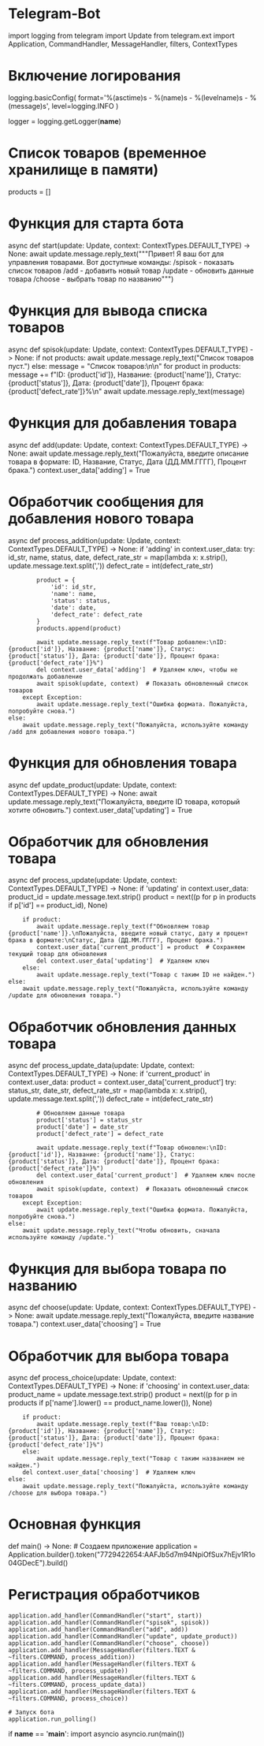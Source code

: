 # Telegram-Bot
import logging
from telegram import Update
from telegram.ext import Application, CommandHandler, MessageHandler, filters, ContextTypes

# Включение логирования
logging.basicConfig(
    format='%(asctime)s - %(name)s - %(levelname)s - %(message)s',
    level=logging.INFO
)

logger = logging.getLogger(__name__)

# Список товаров (временное хранилище в памяти)
products = []

# Функция для старта бота
async def start(update: Update, context: ContextTypes.DEFAULT_TYPE) -> None:
    await update.message.reply_text("""Привет! Я ваш бот для управления товарами. Вот доступные команды:
/spisok - показать список товаров
/add - добавить новый товар
/update - обновить данные товара
/choose - выбрать товар по названию""")

# Функция для вывода списка товаров
async def spisok(update: Update, context: ContextTypes.DEFAULT_TYPE) -> None:
    if not products:
        await update.message.reply_text("Список товаров пуст.")
    else:
        message = "Список товаров:\n\n"
        for product in products:
            message += f"ID: {product['id']}, Название: {product['name']}, Статус: {product['status']}, Дата: {product['date']}, Процент брака: {product['defect_rate']}%\n"
        await update.message.reply_text(message)

# Функция для добавления товара
async def add(update: Update, context: ContextTypes.DEFAULT_TYPE) -> None:
    await update.message.reply_text("Пожалуйста, введите описание товара в формате: ID, Название, Статус, Дата (ДД.MM.ГГГГ), Процент брака.")
    context.user_data['adding'] = True

# Обработчик сообщения для добавления нового товара
async def process_addition(update: Update, context: ContextTypes.DEFAULT_TYPE) -> None:
    if 'adding' in context.user_data:
        try:
            id_str, name, status, date, defect_rate_str = map(lambda x: x.strip(), update.message.text.split(','))
            defect_rate = int(defect_rate_str)

            product = {
                'id': id_str,
                'name': name,
                'status': status,
                'date': date,
                'defect_rate': defect_rate
            }
            products.append(product)

            await update.message.reply_text(f"Товар добавлен:\nID: {product['id']}, Название: {product['name']}, Статус: {product['status']}, Дата: {product['date']}, Процент брака: {product['defect_rate']}%")
            del context.user_data['adding']  # Удаляем ключ, чтобы не продолжать добавление
            await spisok(update, context)  # Показать обновленный список товаров
        except Exception:
            await update.message.reply_text("Ошибка формата. Пожалуйста, попробуйте снова.")
    else:
        await update.message.reply_text("Пожалуйста, используйте команду /add для добавления нового товара.")

# Функция для обновления товара
async def update_product(update: Update, context: ContextTypes.DEFAULT_TYPE) -> None:
    await update.message.reply_text("Пожалуйста, введите ID товара, который хотите обновить.")
    context.user_data['updating'] = True

# Обработчик для обновления товара
async def process_update(update: Update, context: ContextTypes.DEFAULT_TYPE) -> None:
    if 'updating' in context.user_data:
        product_id = update.message.text.strip()
        product = next((p for p in products if p['id'] == product_id), None)

        if product:
            await update.message.reply_text(f"Обновляем товар {product['name']}.\nПожалуйста, введите новый статус, дату и процент брака в формате:\nСтатус, Дата (ДД.MM.ГГГГ), Процент брака.")
            context.user_data['current_product'] = product  # Сохраняем текущий товар для обновления
            del context.user_data['updating']  # Удаляем ключ
        else:
            await update.message.reply_text("Товар с таким ID не найден.")
    else:
        await update.message.reply_text("Пожалуйста, используйте команду /update для обновления товара.")

# Обработчик обновления данных товара
async def process_update_data(update: Update, context: ContextTypes.DEFAULT_TYPE) -> None:
    if 'current_product' in context.user_data:
        product = context.user_data['current_product']
        try:
            status_str, date_str, defect_rate_str = map(lambda x: x.strip(), update.message.text.split(','))
            defect_rate = int(defect_rate_str)

            # Обновляем данные товара
            product['status'] = status_str
            product['date'] = date_str
            product['defect_rate'] = defect_rate

            await update.message.reply_text(f"Товар обновлен:\nID: {product['id']}, Название: {product['name']}, Статус: {product['status']}, Дата: {product['date']}, Процент брака: {product['defect_rate']}%")
            del context.user_data['current_product']  # Удаляем ключ после обновления
            await spisok(update, context)  # Показать обновленный список товаров
        except Exception:
            await update.message.reply_text("Ошибка формата. Пожалуйста, попробуйте снова.")
    else:
        await update.message.reply_text("Чтобы обновить, сначала используйте команду /update.")

# Функция для выбора товара по названию
async def choose(update: Update, context: ContextTypes.DEFAULT_TYPE) -> None:
    await update.message.reply_text("Пожалуйста, введите название товара.")
    context.user_data['choosing'] = True

# Обработчик для выбора товара
async def process_choice(update: Update, context: ContextTypes.DEFAULT_TYPE) -> None:
    if 'choosing' in context.user_data:
        product_name = update.message.text.strip()
        product = next((p for p in products if p['name'].lower() == product_name.lower()), None)

        if product:
            await update.message.reply_text(f"Ваш товар:\nID: {product['id']}, Название: {product['name']}, Статус: {product['status']}, Дата: {product['date']}, Процент брака: {product['defect_rate']}%")
        else:
            await update.message.reply_text("Товар с таким названием не найден.")
        del context.user_data['choosing']  # Удаляем ключ
    else:
        await update.message.reply_text("Пожалуйста, используйте команду /choose для выбора товара.")

# Основная функция
def main() -> None:
    # Создаем приложение
    application = Application.builder().token("7729422654:AAFJb5d7m94NpiOfSux7hEjv1R1o04GDecE").build()

# Регистрация обработчиков
    application.add_handler(CommandHandler("start", start))
    application.add_handler(CommandHandler("spisok", spisok))
    application.add_handler(CommandHandler("add", add))
    application.add_handler(CommandHandler("update", update_product))
    application.add_handler(CommandHandler("choose", choose))
    application.add_handler(MessageHandler(filters.TEXT & ~filters.COMMAND, process_addition))
    application.add_handler(MessageHandler(filters.TEXT & ~filters.COMMAND, process_update))
    application.add_handler(MessageHandler(filters.TEXT & ~filters.COMMAND, process_update_data))
    application.add_handler(MessageHandler(filters.TEXT & ~filters.COMMAND, process_choice))

    # Запуск бота
    application.run_polling()

if __name__ == '__main__':
    import asyncio
    asyncio.run(main())
